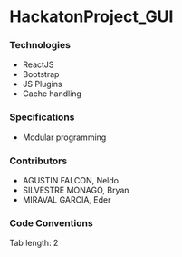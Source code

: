 # HackatonProject_GUI


### Technologies
- ReactJS
- Bootstrap
- JS Plugins
- Cache handling


### Specifications
- Modular programming


### Contributors
- AGUSTIN FALCON, Neldo
- SILVESTRE MONAGO, Bryan
- MIRAVAL GARCIA, Eder


### Code Conventions
Tab length: 2
